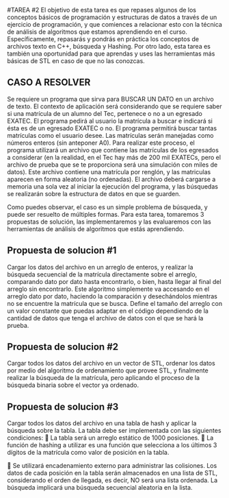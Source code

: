 #TAREA #2
El objetivo de esta tarea es que repases algunos de los conceptos básicos de programación y estructuras de datos a través de un ejercicio de programación, y que comiences a relacionar esto con la técnica de análisis de algoritmos que estamos aprendiendo en el curso. Específicamente, repasarás y pondrás en práctica los conceptos de archivos texto en C++, búsqueda y Hashing. Por otro lado, esta tarea es también una oportunidad para que aprendas y uses las herramientas más básicas de STL en caso de que no las conozcas.

**CASO A RESOLVER**
---
Se requiere un programa que sirva para BUSCAR UN DATO en un archivo de texto. El contexto de aplicación será considerando que se requiere saber si una matrícula de un alumno del Tec, pertenece o no a un egresado EXATEC. El programa pedirá al usuario la matrícula a buscar e indicará si ésta es de un egresado EXATEC o no. El programa permitirá buscar tantas matrículas como el usuario desee. Las matrículas serán manejadas como números enteros (sin anteponer A0). Para realizar este proceso, el programa utilizará un archivo que contiene las matrículas de los egresados a considerar (en la realidad, en el Tec hay más de 200 mil EXATECs, pero el archivo de prueba que se te proporciona será una simulación con miles de datos). Este archivo contiene una matrícula por renglón, y las matriculas aparecen en forma aleatoria (no ordenadas). El archivo deberá cargarse a memoria una sola vez al iniciar la ejecución del programa, y las búsquedas se realizarán sobre la estructura de datos en que se guarden.

Como puedes observar, el caso es un simple problema de búsqueda, y puede ser resuelto de múltiples formas. Para esta tarea, tomaremos 3 propuestas de solución, las implementaremos y las evaluaremos con las herramientas de análisis de algoritmos que estás aprendiendo.


**Propuesta de solucion #1**
---
Cargar los datos del archivo en un arreglo de enteros, y realizar la búsqueda secuencial de la matrícula directamente sobre el arreglo, comparando dato por dato hasta encontrarlo, o bien, hasta llegar al final del arreglo sin encontrarlo. Este algoritmo simplemente va accesando en el arreglo dato por dato, haciendo la comparación y desechándolos mientras no se encuentre la matrícula que se busca. Define el tamaño del arreglo con un valor constante que puedas adaptar en el código dependiendo de la cantidad de datos que tenga el archivo de datos con el que se hará la prueba.
 
**Propuesta de solucion #2**
---
Cargar todos los datos del archivo en un vector de STL, ordenar los datos por medio del algoritmo de ordenamiento que provee STL, y finalmente realizar la búsqueda de la matrícula, pero aplicando el proceso de la búsqueda binaria sobre el vector ya ordenado.

**Propuesta de solucion #3**
---
Cargar todos los datos del archivo en una tabla de hash y aplicar la búsqueda sobre la tabla. La tabla debe ser implementada con las siguientes condiciones:
 La tabla será un arreglo estático de 1000 posiciones.
 La función de hashing a utilizar es una función que selecciona a los últimos 3 dígitos de la matrícula como valor de posición
en la tabla.

 Se utilizará encadenamiento externo para administrar las colisiones. Los datos de cada posición en la tabla serán
almacenados en una lista de STL, considerando el orden de llegada, es decir, NO será una lista ordenada. La búsqueda implicará una búsqueda secuencial aleatoria en la lista.
